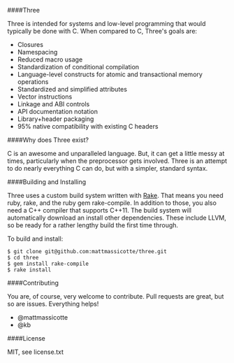 ####Three

Three is intended for systems and low-level programming that would typically be done with C.  When compared to C, Three's goals are:

- Closures
- Namespacing
- Reduced macro usage
- Standardization of conditional compilation
- Language-level constructs for atomic and transactional memory operations
- Standardized and simplified attributes
- Vector instructions
- Linkage and ABI controls
- API documentation notation
- Library+header packaging
- 95% native compatibility with existing C headers

####Why does Three exist?

C is an awesome and unparalleled language.  But, it can get a little messy at times, particularly when the preprocessor gets involved.  Three is an attempt to do nearly everything C can do, but with a simpler, standard syntax.

####Building and Installing

Three uses a custom build system written with [Rake](http://rake.rubyforge.org/).  That means you need ruby, rake, and the ruby gem rake-compile.  In addition to those, you also need a C++ compiler that supports C++11.  The build system will automatically download an install other dependencies.  These include LLVM, so be ready for a rather lengthy build the first time through.

To build and install:

    $ git clone git@github.com:mattmassicotte/three.git
    $ cd three
	$ gem install rake-compile
    $ rake install

####Contributing

You are, of course, very welcome to contribute.  Pull requests are great, but so are issues.  Everything helps!

- @mattmassicotte
- @kb

####License

MIT, see license.txt
